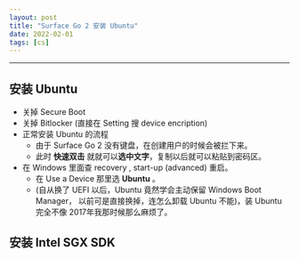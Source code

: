 ```yaml
---
layout: post
title: "Surface Go 2 安装 Ubuntu"
date: 2022-02-01
tags: [cs]
---
```


---

## 安装 Ubuntu 

- 关掉 Secure Boot 
- 关掉 Bitlocker (直接在 Setting 搜 device encription)
- 正常安装 Ubuntu 的流程
  - 由于 Surface Go 2 没有键盘，在创建用户的时候会被拦下来。
  - 此时 **快速双击** 就就可以**选中文字**，复制以后就可以粘贴到密码区。
- 在 Windows 里面查 recovery , start-up (advanced) 重启。
  - 在 Use a Device 那里选 **Ubuntu** 。
  - (自从换了 UEFI 以后，Ubuntu 竟然学会主动保留 Windows Boot Manager， 以前可是直接换掉，连怎么卸载 Ubuntu 不能)，装 Ubuntu 完全不像 2017年我那时候那么麻烦了。  

## 安装 Intel SGX SDK 



